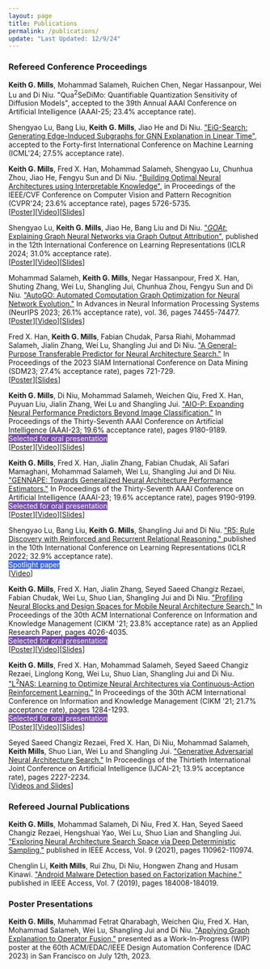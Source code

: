 ```yaml
---
layout: page
title: Publications
permalink: /publications/
update: "Last Updated: 12/9/24"
---
```


### Refereed Conference Proceedings
**Keith G. Mills**, Mohammad Salameh, Ruichen Chen, Negar Hassanpour, Wei Lu and Di Niu. "Qua<sup>2</sup>SeDiMo: Quantifiable Quantization Sensitivity of Diffusion Models", accepted to the 39th Annual AAAI Conference on Artificial Intelligence (AAAI-25; 23.4% acceptance rate).

Shengyao Lu, Bang Liu, **Keith G. Mills**, Jiao He and Di Niu. <a href="https://kgmills.github.io/assets/papers/EiG-Search_ICML24.pdf">"EiG-Search: Generating Edge-Induced Subgraphs for GNN Explanation in Linear Time"</a>, accepted to the Forty-first International Conference on Machine Learning (ICML'24; 27.5% acceptance rate).

**Keith G. Mills**, Fred X. Han, Mohammad Salameh, Shengyao Lu, Chunhua Zhou, Jiao He, Fengyu Sun and Di Niu. <a href="https://kgmills.github.io/assets/papers/AutoBuild_CVPR24.pdf">"Building Optimal Neural Architectures using Interpretable Knowledge"</a>, in Proceedings of the IEEE/CVF Conference on Computer Vision and Pattern Recognition (CVPR'24; 23.6% acceptance rate), pages 5726-5735.<br>
[<a href="../assets/posters/AutoBuild_CVPR24_poster.pdf">Poster</a>][<a href="https://www.youtube.com/watch?v=rujgUNaXKr4&ab_channel=KeithMills">Video</a>][<a href="../assets/slides/AutoBuild_CVPR24_slides.pdf">Slides</a>]

Shengyao Lu, **Keith G. Mills**, Jiao He, Bang Liu and Di Niu. <a href="https://kgmills.github.io/assets/papers/GOAt_ICLR24.pdf">"*GOAt*: Explaining Graph Neural Networks via Graph Output Attribution"</a>, published in the 12th International Conference on Learning Representations (ICLR 2024; 31.0% acceptance rate).<br>
[<a href="../assets/posters/GOAt_ICLR24_poster.png">Poster</a>][<a href="https://iclr.cc/virtual/2024/poster/19551">Video</a>][<a href="../assets/slides/GOAt_ICLR24_slides.pdf">Slides</a>]

Mohammad Salameh, **Keith G. Mills**, Negar Hassanpour, Fred X. Han, Shuting Zhang, Wei Lu, Shangling Jui, Chunhua Zhou, Fengyu Sun and Di Niu. <a href="https://kgmills.github.io/assets/papers/AutoGO_NeurIPS23.pdf">"AutoGO: Automated Computation Graph Optimization for Neural Network Evolution."</a> In Advances in Neural Information Processing Systems (NeurIPS 2023; 26.1% acceptance rate), vol. 36, pages 74455-74477. <br>
[<a href="../assets/posters/AutoGO_NeurIPS23_poster.pdf">Poster</a>][<a href="https://nips.cc/virtual/2023/poster/70604">Video</a>][<a href="../assets/slides/AutoGO_NeurIPS23_slides.pdf">Slides</a>]

Fred X. Han, **Keith G. Mills**, Fabian Chudak, Parsa Riahi, Mohammad Salameh, Jialin Zhang, Wei Lu, Shangling Jui and Di Niu. <a href="https://kgmills.github.io/assets/papers/general_predictor_sdm23.pdf">"A General-Purpose Transferable Predictor for Neural Architecture Search."</a> In Proceedings of the 2023 SIAM International Conference on Data Mining (SDM23; 27.4% acceptance rate), pages 721-729. <br>
[<a href="../assets/posters/general_predictor_sdm23_poster.pdf">Poster</a>][<a href="../assets/slides/general_predictor_sdm23_slides.pdf">Slides</a>]

**Keith G. Mills**, Di Niu, Mohammad Salameh, Weichen Qiu, Fred X. Han, Puyuan Liu, Jialin Zhang, Wei Lu and Shangling Jui. <a href="https://kgmills.github.io/assets/papers/AIO-P_AAAI23.pdf"> "AIO-P: Expanding Neural Performance Predictors Beyond Image Classification."</a> In Proceedings of the Thirty-Seventh AAAI Conference on Artificial Intelligence (AAAI-23; 19.6% acceptance rate), pages 9180-9189. <br>
<span style="background-color: #7851A9;color:white">Selected for oral presentation</span><br>
[<a href="../assets/posters/AIO-P_AAAI23_poster.pdf">Poster</a>][<a href="https://underline.io/events/380/sessions/14509/lecture/67761-aio-p-expanding-neural-performance-predictors-beyond-image-classification">Video</a>][<a href="../assets/slides/AIO-P_AAAI23_slides.pdf">Slides</a>]

**Keith G. Mills**, Fred X. Han, Jialin Zhang, Fabian Chudak, Ali Safari Mamaghani, Mohammad Salameh, Wei Lu, Shangling Jui and Di Niu. <a href="https://kgmills.github.io/assets/papers/GENNAPE_AAAI23.pdf"> "GENNAPE: Towards Generalized Neural Architecture Performance Estimators."</a> In Proceedings of the Thirty-Seventh AAAI Conference on Artificial Intelligence (AAAI-23; 19.6% acceptance rate), pages 9190-9199. <br>
<span style="background-color: #7851A9;color:white">Selected for oral presentation</span><br>
[<a href="../assets/posters/GENNAPE_AAAI23_poster.pdf">Poster</a>][<a href="https://underline.io/events/380/sessions/14509/lecture/67942-gennape-towards-generalized-neural-architecture-performance-estimators">Video</a>][<a href="../assets/slides/GENNAPE_AAAI23_slides.pdf">Slides</a>]

Shengyao Lu, Bang Liu, **Keith G. Mills**, Shangling Jui and Di Niu. <a href="https://kgmills.github.io/assets/papers/R5_ICLR22.pdf"> "R5: Rule Discovery with Reinforced and Recurrent Relational Reasoning," </a> published in the 10th International Conference on Learning Representations (ICLR 2022; 32.9% acceptance rate).<br>
<span style="background-color: #4169e1;color:white">Spotlight paper</span><br>
[<a href="https://iclr.cc/virtual/2022/poster/7053">Video</a>]

**Keith G. Mills**, Fred X. Han, Jialin Zhang, Seyed Saeed Changiz Rezaei, Fabian Chudak, Wei Lu, Shuo Lian, Shangling Jui and Di Niu. <a href="https://kgmills.github.io/assets/papers/BlockProfiling_CIKM21.pdf"> "Profiling Neural Blocks and Design Spaces for Mobile Neural Architecture Search."</a> In Proceedings of the 30th ACM International Conference on Information and Knowledge Management (CIKM '21; 23.8% acceptance rate) as an Applied Research Paper, pages 4026-4035. <br>
<span style="background-color: #7851A9;color:white">Selected for oral presentation</span><br>
[<a href="../assets/posters/BlockProfiling_CIKM21_poster.pdf">Poster</a>][<a href="https://dl.acm.org/doi/10.1145/3459637.3481944">Video</a>][<a href="../assets/slides/BlockProfiling_CIKM21_slides.pdf">Slides</a>]

**Keith G. Mills**, Fred X. Han, Mohammad Salameh, Seyed Saeed Changiz Rezaei, Linglong Kong, Wei Lu, Shuo Lian, Shangling Jui and Di Niu. <a href="https://kgmills.github.io/assets/papers/L2NAS_CIKM21.pdf"> "L<sup>2</sup>NAS: Learning to Optimize Neural Architectures via Continuous-Action Reinforcement Learning."</a> In Proceedings of the 30th ACM International Conference on Information and Knowledge Management (CIKM '21; 21.7% acceptance rate), pages 1284-1293. <br>
<span style="background-color: #7851A9;color:white">Selected for oral presentation</span><br>
[<a href="../assets/posters/L2NAS_CIKM21_poster.pdf">Poster</a>][<a href="https://dl.acm.org/doi/10.1145/3459637.3482360">Video</a>][<a href="../assets/slides/L2NAS_CIKM21_slides.pdf">Slides</a>]

Seyed Saeed Changiz Rezaei, Fred X. Han, Di Niu, Mohammad Salameh, **Keith Mills**, Shuo Lian, Wei Lu and Shangling Jui. <a href="https://kgmills.github.io/assets/papers/GA-NAS_IJCAI21.pdf"> "Generative Adversarial Neural Architecture Search."</a> In Proceedings of the Thirtieth International Joint Conference on Artificial Intelligence (IJCAI-21; 13.9% acceptance rate), pages 2227-2234.<br>
[<a href="https://ijcai-21.org/videos-slides/?video=3345">Videos and Slides</a>]

### Refereed Journal Publications
**Keith G. Mills**, Mohammad Salameh, Di Niu, Fred X. Han, Seyed Saeed Changiz Rezaei, Hengshuai Yao, Wei Lu, Shuo Lian and Shangling Jui. <a href="https://kgmills.github.io/assets/papers/DDAS_IEEEAccess.pdf">"Exploring Neural Architecture Search Space via Deep Deterministic Sampling,"</a> published in IEEE Access, Vol. 9 (2021), pages 110962-110974.

Chenglin Li, **Keith Mills**, Rui Zhu, Di Niu, Hongwen Zhang and Husam Kinawi. <a href="https://kgmills.github.io/assets/papers/Android_Malware_Factorization_IEEEAccess.pdf">"Android Malware Detection based on Factorization Machine,"</a> published in IEEE Access, Vol. 7 (2019), pages 184008-184019.


### Poster Presentations
**Keith G. Mills**, Muhammad Fetrat Qharabagh, Weichen Qiu, Fred X. Han, Mohammad Salameh, Wei Lu, Shangling Jui and Di Niu. <a href="https://kgmills.github.io/assets/posters/applying_get_op_fusion_DAC2023.pdf">"Applying Graph Explanation to Operator Fusion,"</a> presented as a Work-In-Progress (WIP) poster at the 60th ACM/EDAC/IEEE Design Automation Conference (DAC 2023) in San Francisco on July 12th, 2023.
